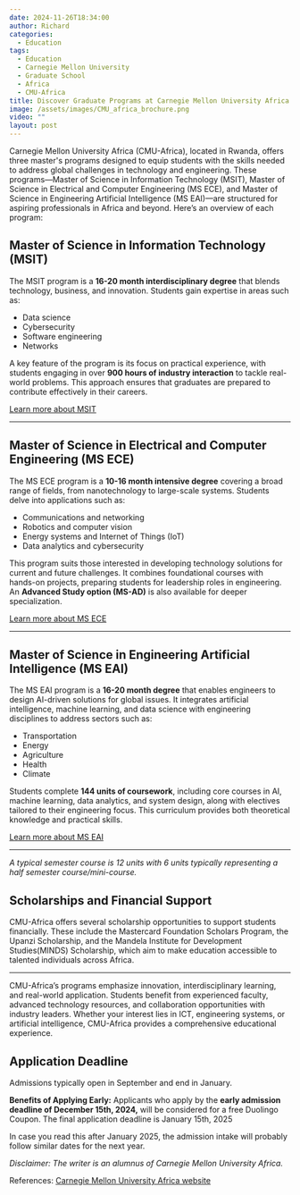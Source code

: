```yaml
---
date: 2024-11-26T18:34:00
author: Richard
categories:
  - Education
tags:
  - Education
  - Carnegie Mellon University
  - Graduate School
  - Africa
  - CMU-Africa
title: Discover Graduate Programs at Carnegie Mellon University Africa
image: /assets/images/CMU_africa_brochure.png
video: ""
layout: post
---
```

Carnegie Mellon University Africa (CMU-Africa), located in Rwanda, offers three master's programs designed to equip students with the skills needed to address global challenges in technology and engineering. These programs—Master of Science in Information Technology (MSIT), Master of Science in Electrical and Computer Engineering (MS ECE), and Master of Science in Engineering Artificial Intelligence (MS EAI)—are structured for aspiring professionals in Africa and beyond. Here’s an overview of each program:

## **Master of Science in Information Technology (MSIT)**

The MSIT program is a **16-20 month interdisciplinary degree** that blends technology, business, and innovation. Students gain expertise in areas such as:

- Data science
- Cybersecurity
- Software engineering
- Networks

A key feature of the program is its focus on practical experience, with students engaging in over **900 hours of industry interaction** to tackle real-world problems. This approach ensures that graduates are prepared to contribute effectively in their careers.

[Learn more about MSIT](https://www.africa.engineering.cmu.edu/academics/programs/msit.html)

---

## **Master of Science in Electrical and Computer Engineering (MS ECE)**

The MS ECE program is a **10-16 month intensive degree** covering a broad range of fields, from nanotechnology to large-scale systems. Students delve into applications such as:

- Communications and networking
- Robotics and computer vision
- Energy systems and Internet of Things (IoT)
- Data analytics and cybersecurity

This program suits those interested in developing technology solutions for current and future challenges. It combines foundational courses with hands-on projects, preparing students for leadership roles in engineering. An **Advanced Study option (MS-AD)** is also available for deeper specialization.

[Learn more about MS ECE](https://www.africa.engineering.cmu.edu/academics/programs/msece/index.html)

---

## **Master of Science in Engineering Artificial Intelligence (MS EAI)**

The MS EAI program is a **16-20 month degree** that enables engineers to design AI-driven solutions for global issues. It integrates artificial intelligence, machine learning, and data science with engineering disciplines to address sectors such as:

- Transportation
- Energy
- Agriculture
- Health
- Climate

Students complete **144 units of coursework**, including core courses in AI, machine learning, data analytics, and system design, along with electives tailored to their engineering focus. This curriculum provides both theoretical knowledge and practical skills.

[Learn more about MS EAI](https://www.africa.engineering.cmu.edu/academics/programs/mseai.html)

---

_A typical semester course is 12 units with 6 units typically representing a half semester course/mini-course._

## Scholarships and Financial Support

CMU-Africa offers several scholarship opportunities to support students financially. These include the Mastercard Foundation Scholars Program, the Upanzi Scholarship, and the Mandela Institute for Development Studies(MINDS) Scholarship, which aim to make education accessible to talented individuals across Africa.

---

CMU-Africa’s programs emphasize innovation, interdisciplinary learning, and real-world application. Students benefit from experienced faculty, advanced technology resources, and collaboration opportunities with industry leaders. Whether your interest lies in ICT, engineering systems, or artificial intelligence, CMU-Africa provides a comprehensive educational experience.

## Application Deadline

Admissions typically open in September and end in January.

**Benefits of Applying Early:** Applicants who apply by the **early admission deadline of December 15th, 2024,** will be considered for a free Duolingo Coupon. The final application deadline is January 15th, 2025

In case you read this after January 2025, the admission intake will probably follow similar dates for the next year.

_Disclaimer: The writer is an alumnus of Carnegie Mellon University Africa._

References:
[ Carnegie Mellon University Africa website](https://www.africa.engineering.cmu.edu/academics/programs/index.html)
